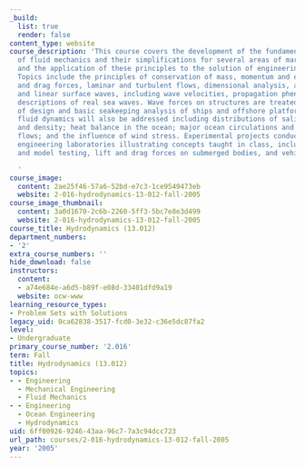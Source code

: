 ```yaml
---
_build:
  list: true
  render: false
content_type: website
course_description: 'This course covers the development of the fundamental equations
  of fluid mechanics and their simplifications for several areas of marine hydrodynamics
  and the application of these principles to the solution of engineering problems.
  Topics include the principles of conservation of mass, momentum and energy, lift
  and drag forces, laminar and turbulent flows, dimensional analysis, added mass,
  and linear surface waves, including wave velocities, propagation phenomena, and
  descriptions of real sea waves. Wave forces on structures are treated in the context
  of design and basic seakeeping analysis of ships and offshore platforms. Geophysical
  fluid dynamics will also be addressed including distributions of salinity, temperature,
  and density; heat balance in the ocean; major ocean circulations and geostrophic
  flows; and the influence of wind stress. Experimental projects conducted in ocean
  engineering laboratories illustrating concepts taught in class, including ship resistance
  and model testing, lift and drag forces on submerged bodies, and vehicle propulsion.

  '
course_image:
  content: 2ae25f46-57a6-52bd-e7c3-1ce9549473eb
  website: 2-016-hydrodynamics-13-012-fall-2005
course_image_thumbnail:
  content: 3a0d1670-2c6b-2260-5ff3-5bc7e8e3d499
  website: 2-016-hydrodynamics-13-012-fall-2005
course_title: Hydrodynamics (13.012)
department_numbers:
- '2'
extra_course_numbers: ''
hide_download: false
instructors:
  content:
  - a74e684e-a6d5-b89f-e08d-33401dfd9a19
  website: ocw-www
learning_resource_types:
- Problem Sets with Solutions
legacy_uid: 0ca62838-3517-fcd0-3e32-c36e5dc87fa2
level:
- Undergraduate
primary_course_number: '2.016'
term: Fall
title: Hydrodynamics (13.012)
topics:
- - Engineering
  - Mechanical Engineering
  - Fluid Mechanics
- - Engineering
  - Ocean Engineering
  - Hydrodynamics
uid: 6ff00926-9246-43aa-96c7-7a3c94dcc723
url_path: courses/2-016-hydrodynamics-13-012-fall-2005
year: '2005'
---
```

